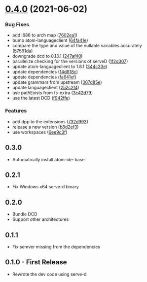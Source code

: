 # [0.4.0](https://github.com/Pure-D/atom-ide-d/compare/v0.3.0...v0.4.0) (2021-06-02)


### Bug Fixes

* add i686 to arch map ([7602ea1](https://github.com/Pure-D/atom-ide-d/commit/7602ea168ae53d316fc6aedfaec805d7418ef036))
* bump atom-languageclient ([64fa41e](https://github.com/Pure-D/atom-ide-d/commit/64fa41ee4a00c70c6743b33e54a84945f7129cfb))
* compare the type and value of the nullable variables accurately ([57591da](https://github.com/Pure-D/atom-ide-d/commit/57591da3ff13e7cf8a9d493cd2776466c8a95e8a))
* downgrade dcd to 0.13.1 ([247af40](https://github.com/Pure-D/atom-ide-d/commit/247af40f6ee0bc61d8f051b874fa0f6820e3e1d0))
* parallelize checking for the versions of serveD ([1f2d307](https://github.com/Pure-D/atom-ide-d/commit/1f2d307454a4f0c7d0ee786db56bb5819672166b))
* update atom-languageclient to 1.8.1 ([344c33e](https://github.com/Pure-D/atom-ide-d/commit/344c33e78e525d4be9870d7ae44d56c9132f3e63))
* update dependencies ([14d818c](https://github.com/Pure-D/atom-ide-d/commit/14d818cae530535fff5eba3b8dfc391941e568d8))
* update dependencies ([fa641ef](https://github.com/Pure-D/atom-ide-d/commit/fa641efafc472621a4e85e31eb8aa72f0edd2b25))
* update grammars from upstream ([307d85e](https://github.com/Pure-D/atom-ide-d/commit/307d85e1c92364a82fde38d9abb1745e8b63ab23))
* update languageclient ([252c2f4](https://github.com/Pure-D/atom-ide-d/commit/252c2f496006b16ba64b48ec024c0f77d45c2102))
* use pathExists from fs-extra ([3c42d79](https://github.com/Pure-D/atom-ide-d/commit/3c42d796bcebd84955e7f2a2ce67342a1dee57ba))
* use the latest DCD ([f942ffe](https://github.com/Pure-D/atom-ide-d/commit/f942ffec3e888b9d500909cf5a02f628602f4f0f))


### Features

* add dpp to the extensions ([732d993](https://github.com/Pure-D/atom-ide-d/commit/732d9935ed155daffc0408495994a51fa698ff7d))
* release a new version ([b8d2ef3](https://github.com/Pure-D/atom-ide-d/commit/b8d2ef33e31fc137d462825e8c5b0b9fe92e4d01))
* use workspaces ([6ee9c3f](https://github.com/Pure-D/atom-ide-d/commit/6ee9c3f21f3ef8ca49c7567ab0acb7d8e606c64a))

## 0.3.0
  - Automatically install atom-ide-base

## 0.2.1
  - Fix Windows x64 serve-d binary

## 0.2.0
 - Bundle DCD
 - Support other architectures

## 0.1.1
 - Fix semver missing from the dependencies


## 0.1.0 - First Release
 - Rewrote the dev code using serve-d
